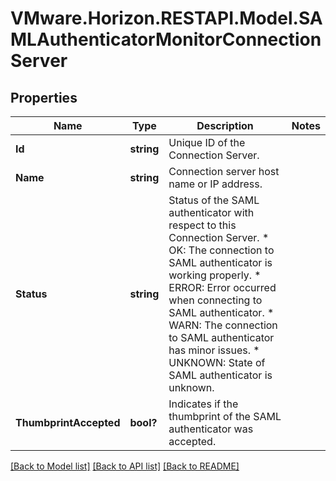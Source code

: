 # VMware.Horizon.RESTAPI.Model.SAMLAuthenticatorMonitorConnectionServer
## Properties

Name | Type | Description | Notes
------------ | ------------- | ------------- | -------------
**Id** | **string** | Unique ID of the Connection Server. | 
**Name** | **string** | Connection server host name or IP address. | 
**Status** | **string** | Status of the SAML authenticator with respect to this Connection Server. * OK: The connection to SAML authenticator is working properly. * ERROR: Error occurred when connecting to SAML authenticator. * WARN: The connection to SAML authenticator has minor issues. * UNKNOWN: State of SAML authenticator is unknown. | 
**ThumbprintAccepted** | **bool?** | Indicates if the thumbprint of the SAML authenticator was accepted. | 

[[Back to Model list]](../README.md#documentation-for-models) [[Back to API list]](../README.md#documentation-for-api-endpoints) [[Back to README]](../README.md)

